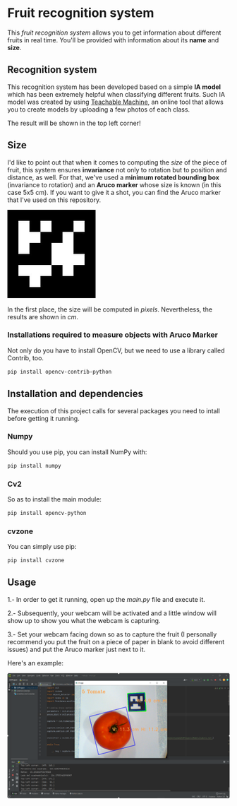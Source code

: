 # Fruit recognition system

This *fruit recognition system* allows you to get information about different fruits in real time. You'll be provided with information about its **name** and **size**.

## Recognition system

This recognition system has been developed based on a simple **IA model** which has been extremely helpful when classifying different fruits. Such IA model was created by using [Teachable Machine](https://teachablemachine.withgoogle.com/), an online tool that allows you to create models by uploading a few photos of each class.

The result will be shown in the top left corner!

## Size

I'd like to point out that when it comes to computing the *size* of the piece of fruit, this system ensures **invariance** not only to rotation but to position and distance, as well. For that, we've used a **minimum rotated bounding box** (invariance to rotation) and an **Aruco marker** whose size is known (in this case 5x5 cm). If you want to give it a shot, you can find the Aruco marker that I've used on this repository.

![Aruco marker](./Code/Images/aruco.jpeg)

In the first place, the size will be computed in *pixels*. Nevertheless, the results are shown in *cm*.

### Installations required to measure objects with Aruco Marker

Not only do you have to install OpenCV, but we need to use a library called Contrib, too.

```bash
pip install opencv-contrib-python
```


## Installation and dependencies

The execution of this project calls for several packages you need to intall before getting it running.

### Numpy

Should you use pip, you can install NumPy with:

```bash
pip install numpy
```

### Cv2

So as to install the main module:

```bash
pip install opencv-python
```
### cvzone

You can simply use pip:

```bash
pip install cvzone
```

## Usage

1.- In order to get it running, open up the *main.py* file and execute it.

2.- Subsequently, your webcam will be activated and a little window will show up to show you what the webcam is capturing.

3.- Set your webcam facing down so as to capture the fruit (I personally recommend you put the fruit on a piece of paper in blank to avoid different issues) and put the Aruco marker just next to it.

Here's an example:

![Aruco marker](./Code/Images/Screenshot_1.png)